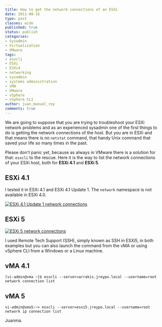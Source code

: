 ```yaml
---
title: How to get the network connections of an ESXi
date: 2011-08-16
type: post
classes: wide
published: true
status: publish
categories:
- Sysadmin
- Virtualization
- VMware
tags:
- esxcli
- ESXi
- ESXi4
- networking
- sysadmin
- systems administration
- vMA
- VMware
- vSphere
- vSphere CLI
author: juan_manuel_rey
comments: true
---
```


We are going to suppose that you are trying to troubleshoot your ESXi network problems and as an experienced sysadmin one of the first things to do is getting the network connections of the host. But you are in ESXi and that means there is no `netstat` command, that handy Unix command that saved your life so many times in the past.

Please don't panic yet, because as always in VMware there is a solution for that: `esxcli` to the rescue. Here it is the way to list the network connections of your ESXi host, both for **ESXi 4.1** and **ESXi 5**.

## ESXi 4.1

I tested it in ESXi 4.1 and ESXi 4.1 Update 1. The `network` namespace is not available in ESXi 4.0.

[![](/assets/images/esxi4.png "ESXi 4.1 Update 1 network connections")]({{site.url}}/assets/images/esxi4.png)

## ESXi 5

[![](/assets/images/esxi51.png "ESXi 5 network connections")]({{site.url}}/assets/images/esxi51.png)

I used Remote Tech Support (SSH), simply known as SSH in ESXi5, in both examples but you can also launch the command from the vMA or using vSphere CLI from a Windows or a Linux machine.

## vMA 4.1

```text
[vi-admin@vma ~]$ esxcli --server=arrakis.jreypo.local --username=root network connection list
```

## vMA 5

```text
vi-admin@vma5:~> esxcli --server=esxi5.jreypo.local --username=root network ip connection list
```

Juanma.
